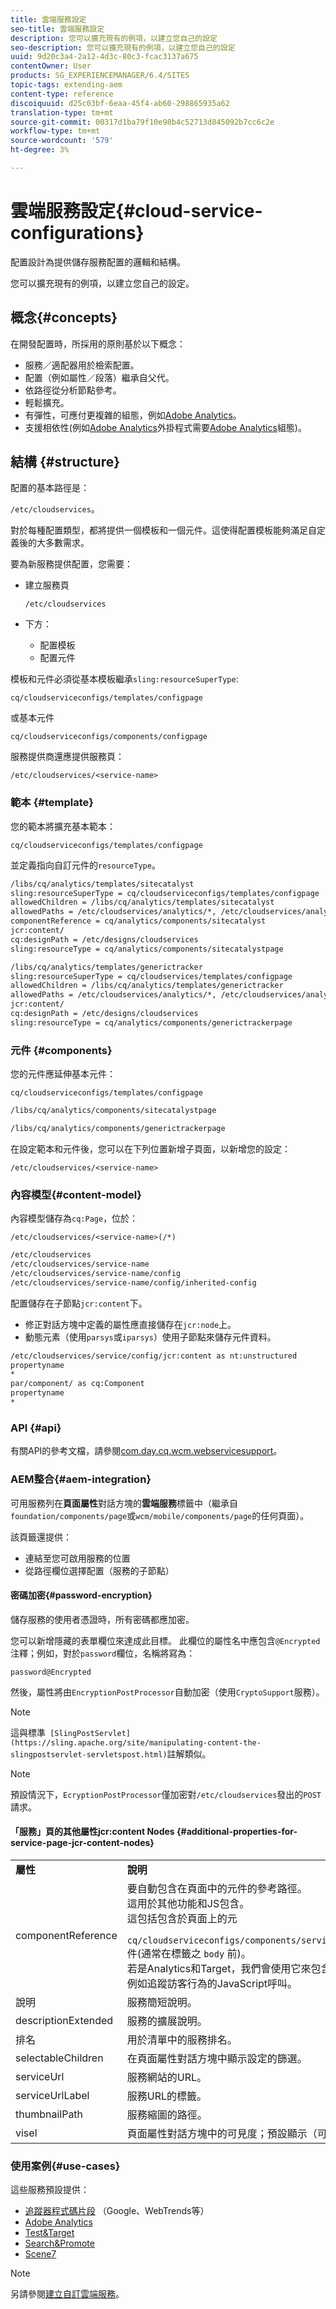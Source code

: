 ```yaml
---
title: 雲端服務設定
seo-title: 雲端服務設定
description: 您可以擴充現有的例項，以建立您自己的設定
seo-description: 您可以擴充現有的例項，以建立您自己的設定
uuid: 9d20c3a4-2a12-4d3c-80c3-fcac3137a675
contentOwner: User
products: SG_EXPERIENCEMANAGER/6.4/SITES
topic-tags: extending-aem
content-type: reference
discoiquuid: d25c03bf-6eaa-45f4-ab60-298865935a62
translation-type: tm+mt
source-git-commit: 00317d1ba79f10e98b4c52713d845092b7cc6c2e
workflow-type: tm+mt
source-wordcount: '579'
ht-degree: 3%

---
```



# 雲端服務設定{#cloud-service-configurations}

配置設計為提供儲存服務配置的邏輯和結構。

您可以擴充現有的例項，以建立您自己的設定。

## 概念{#concepts}

在開發配置時，所採用的原則基於以下概念：

* 服務／適配器用於檢索配置。
* 配置（例如屬性／段落）繼承自父代。
* 依路徑從分析節點參考。
* 輕鬆擴充。
* 有彈性，可應付更複雜的組態，例如[Adobe Analytics](/help/sites-administering/marketing-cloud.md#integrating-with-adobe-analytics)。
* 支援相依性(例如[Adobe Analytics](/help/sites-administering/marketing-cloud.md#integrating-with-adobe-analytics)外掛程式需要[Adobe Analytics](/help/sites-administering/marketing-cloud.md#integrating-with-adobe-analytics)組態)。

## 結構 {#structure}

配置的基本路徑是：

`/etc/cloudservices`。

對於每種配置類型，都將提供一個模板和一個元件。這使得配置模板能夠滿足自定義後的大多數需求。

要為新服務提供配置，您需要：

* 建立服務頁

   `/etc/cloudservices`

* 下方：

   * 配置模板
   * 配置元件

模板和元件必須從基本模板繼承`sling:resourceSuperType`:

`cq/cloudserviceconfigs/templates/configpage`

或基本元件

`cq/cloudserviceconfigs/components/configpage`

服務提供商還應提供服務頁：

`/etc/cloudservices/<service-name>`

### 範本 {#template}

您的範本將擴充基本範本：

`cq/cloudserviceconfigs/templates/configpage`

並定義指向自訂元件的`resourceType`。

```xml
/libs/cq/analytics/templates/sitecatalyst
sling:resourceSuperType = cq/cloudserviceconfigs/templates/configpage
allowedChildren = /libs/cq/analytics/templates/sitecatalyst
allowedPaths = /etc/cloudservices/analytics/*, /etc/cloudservices/analytics/.*
componentReference = cq/analytics/components/sitecatalyst
jcr:content/
cq:designPath = /etc/designs/cloudservices
sling:resourceType = cq/analytics/components/sitecatalystpage

/libs/cq/analytics/templates/generictracker
sling:resourceSuperType = cq/cloudservices/templates/configpage
allowedChildren = /libs/cq/analytics/templates/generictracker
allowedPaths = /etc/cloudservices/analytics/*, /etc/cloudservices/analytics/.*
jcr:content/
cq:designPath = /etc/designs/cloudservices
sling:resourceType = cq/analytics/components/generictrackerpage
```

### 元件 {#components}

您的元件應延伸基本元件：

`cq/cloudserviceconfigs/templates/configpage`

```xml
/libs/cq/analytics/components/sitecatalystpage

/libs/cq/analytics/components/generictrackerpage
```

在設定範本和元件後，您可以在下列位置新增子頁面，以新增您的設定：

`/etc/cloudservices/<service-name>`

### 內容模型{#content-model}

內容模型儲存為`cq:Page`，位於：

`/etc/cloudservices/<service-name>(/*)`

```xml
/etc/cloudservices
/etc/cloudservices/service-name
/etc/cloudservices/service-name/config
/etc/cloudservices/service-name/config/inherited-config
```

配置儲存在子節點`jcr:content`下。

* 修正對話方塊中定義的屬性應直接儲存在`jcr:node`上。
* 動態元素（使用`parsys`或`iparsys`）使用子節點來儲存元件資料。

```xml
/etc/cloudservices/service/config/jcr:content as nt:unstructured
propertyname
*
par/component/ as cq:Component
propertyname
*
```

### API {#api}

有關API的參考文檔，請參閱[com.day.cq.wcm.webservicesupport](https://helpx.adobe.com/experience-manager/6-4/sites/developing/using/reference-materials/javadoc/com/day/cq/wcm/webservicesupport/package-summary.html)。

### AEM整合{#aem-integration}

可用服務列在&#x200B;**頁面屬性**&#x200B;對話方塊的&#x200B;**雲端服務**&#x200B;標籤中（繼承自`foundation/components/page`或`wcm/mobile/components/page`的任何頁面）。

該頁籤還提供：

* 連結至您可啟用服務的位置
* 從路徑欄位選擇配置（服務的子節點）

#### 密碼加密{#password-encryption}

儲存服務的使用者憑證時，所有密碼都應加密。

您可以新增隱藏的表單欄位來達成此目標。 此欄位的屬性名中應包含`@Encrypted`注釋；例如，對於`password`欄位，名稱將寫為：

`password@Encrypted`

然後，屬性將由`EncryptionPostProcessor`自動加密（使用`CryptoSupport`服務）。

>[!NOTE]
>
>這與標準` [SlingPostServlet](https://sling.apache.org/site/manipulating-content-the-slingpostservlet-servletspost.html)`註解類似。

>[!NOTE]
>
>預設情況下，`EcryptionPostProcessor`僅加密對`/etc/cloudservices`發出的`POST`請求。

#### 「服務」頁的其他屬性jcr:content Nodes {#additional-properties-for-service-page-jcr-content-nodes}

<table> 
 <tbody> 
  <tr> 
   <td><strong>屬性</strong></td> 
   <td><strong>說明</strong></td> 
  </tr> 
  <tr> 
   <td>componentReference</td> 
   <td>要自動包含在頁面中的元件的參考路徑。<br /> 這用於其他功能和JS包含。<br /> 這包括包含於頁面上的元<br /> <code> cq/cloudserviceconfigs/components/servicecomponents</code><br /> 件(通常在標籤之 <code>body</code> 前)。<br /> 若是Analytics和Target，我們會使用它來包含其他功能，例如追蹤訪客行為的JavaScript呼叫。</td> 
  </tr> 
  <tr> 
   <td>說明</td> 
   <td>服務簡短說明。<br /> </td> 
  </tr> 
  <tr> 
   <td>descriptionExtended</td> 
   <td>服務的擴展說明。</td> 
  </tr> 
  <tr> 
   <td>排名</td> 
   <td>用於清單中的服務排名。</td> 
  </tr> 
  <tr> 
   <td>selectableChildren</td> 
   <td>在頁面屬性對話方塊中顯示設定的篩選。</td> 
  </tr> 
  <tr> 
   <td>serviceUrl</td> 
   <td>服務網站的URL。</td> 
  </tr> 
  <tr> 
   <td>serviceUrlLabel</td> 
   <td>服務URL的標籤。</td> 
  </tr> 
  <tr> 
   <td>thumbnailPath</td> 
   <td>服務縮圖的路徑。</td> 
  </tr> 
  <tr> 
   <td>visel</td> 
   <td>頁面屬性對話方塊中的可見度；預設顯示（可選）</td> 
  </tr> 
 </tbody> 
</table>

### 使用案例{#use-cases}

這些服務預設提供：

* [追蹤器程式碼片段](/help/sites-administering/external-providers.md) （Google、WebTrends等）
* [Adobe Analytics](/help/sites-administering/marketing-cloud.md#integrating-with-adobe-analytics)
* [Test&amp;Target](/help/sites-administering/marketing-cloud.md#integrating-with-adobe-target)
* [Search&amp;Promote](/help/sites-administering/marketing-cloud.md#integrating-with-search-promote)
* [Scene7](/help/sites-administering/marketing-cloud.md#integrating-with-scene)

>[!NOTE]
>
>另請參閱[建立自訂雲端服務](/help/sites-developing/extending-cloud-config-custom-cloud.md)。

